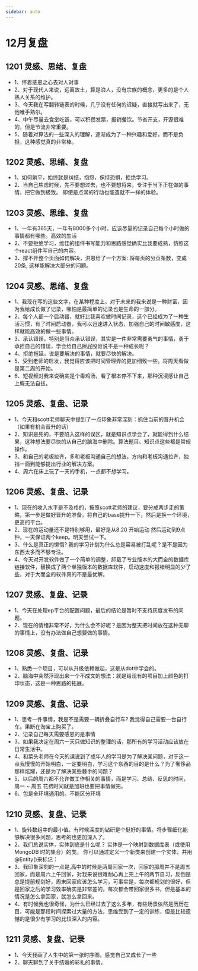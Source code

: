 ```yaml
---
sidebar: auto
---
```


# 12月复盘

## 1201 灵感、思绪、复盘
- 1、怀着感恩之心去对人对事
- 2、对于现代人来说，远离故土，算是浪人，没有宗族的概念，更多的是个人熟人关系的维护。
- 3、今天我在写翻转链表的时候，几乎没有任何的迟疑，直接就写出来了，无他唯手熟尔。
- 4、中午尽量去食堂吃饭，可以积攒发票，报销餐饮。节省开支，开源很难的，但是节流非常重要。
- 5、随着对算法的一些深入的理解，逐渐成为了一种兴趣和爱好，而不是负担，这种感觉真的非常棒。

## 1202 灵感、思绪、复盘
- 1、如何躺平，始终就是纠结，抱怨，保持恐惧，拒绝学习。
- 2、当自己焦虑时候，先不要想过去，也不要想将来，专注于当下正在做的事情，把它做到极致。
即使是点滴的行动也能造就不一样的体验。

## 1203 灵感、思维、复盘
- 1、一年有365天，一年有8000多个小时。应该尽量的记录自己每个小时做的事情都有哪些。高效的生活
- 2、不要拒绝学习，维佳的组件书写能力和思路感觉确实比我要成熟，仿照这个react组件写自己的内容。
- 3、撑不开整个页面如何解决，洪恩给了一个方案: 将每页的分页条数，变成20条, 这样能解决大部分的问题。


## 1204 灵感、思绪、复盘
- 1、我现在写的这些文字，在某种程度上，对于未来的我来说是一种财富，因为我给成长做了记录，哪怕是最简单的记录也是生命的一部分。
- 2、每个人都一个启动器，就好比我喜欢做时间记录，这个已经成为了一种生活习惯，有了时间启动器，我可以迅速进入状态，加强自己的时间敏感度，这样就能高效的做一些事情。
- 3、承认错误，特别是当众承认错误，其实是一件非常需要勇气的事情，勇于承担自己的错误，学会给自己擦屁股谁说不是一种成长呢？
- 4、拒绝拖延，说是要解决的事情，就要尽快的解决。
- 5、受到老师的启发，我觉得应该把时间管理弄的更加细致一些。将周天看做是第二周的开始。
- 6、短视频对我来说确实是个毒鸡汤，看了根本停不下来，那种沉浸感让自己上瘾无法自拔。

## 1205 灵感、复盘、记录
- 1、今天和scott老师聊天中提到了一点印象非常深刻：抓住当前的晋升机会（如果有机会晋升的话）
- 2、知识是死的，不要陷入这样的误区，就是知识点学会了，就能得到什么结果，这种想法要尽快的从自己的脑海中删除。算法题目、知识点这些都是常规操作。
- 3、和自己的老板拉齐，多和老板沟通自己的想法，方向和老板沟通拉齐，独挡一面到能够提出行业的解决方案。
- 4、周六在床上玩了一天的手机，一点都不想学习。

## 1206 灵感、复盘、记录
- 1、现在的收入水平是不及格的，按照scott老师的建议，要分成两步走的策略，第一步是做好晋升的准备。将自己的base提升一下，然后是换一个环境，更高的平台。
- 2、现在的运动量还不是特别够用，最好是从8.20 开始运动 然后运动到9点钟，一天保证两个keep。明天尝试一下。
- 3、什么是真正的懒惰? 我的学习计划为什么总是容易被打乱呢？是不是因为东西太多而不够专注。
- 4、今天对开发软件做了一个简单的调整，卸载了专业版本的大而全的数据库链接软件，替换成了两个单独版本的数据库软件，启动速度和报错明显的少了些，对于大而全的软件真的不是最优解。
  
## 1207 灵感、复盘、记录
- 1、今天在处理ep平台的配置问题，最后的结论是暂时不支持灰度发布的问题。
- 2、现在的情绪非常不好，为什么会不好呢？是因为整天把时间放在这种无聊的事情上，没有办法做自己想要做的事情。

## 1208 灵感、复盘、记录
- 1、熟悉一个项目，可以从升级依赖做起，这是从dot中学会的。
- 2、脑海中突然浮现出来一个不成文的想法：就是给现有的项目加上颜色的打印状态，这是一种思路的拓展。

## 1209 灵感、复盘、记录
- 1、思考一件事情，我是不是需要一辆折叠自行车? 我觉得自己需要一台自行车。果断在淘宝上购买了。
- 2、记录自己每天需要感恩的是事情
- 3、如果我决定在周六一天只做知识的整理的话，那所有的学习活动应该放在日常生活中。
- 4、和菜头老师在今天的课说到了成年人的学习是为了解决某问题，对于这一点我慢慢的开始明白，一定要明白，学习这个东西的目的是什么？为了奢侈品那样炫耀，还是为了解决某些棘手的问题？
- 5、以后的周六都不允许做工作相关的事情，而是学习、总结、反思的时间，周一 ~ 周五 花费时间就是加班也要把事情做完。
- 6、包是全环境通用的。不能区分环境

## 1210 灵感、复盘、记录
- 1、旋转数组中的最小值。有时候深度的钻研是个挺好的事情。将步骤细化能够解决很多问题，思考的也更加深入了。
- 2、我们总说实体，实体到底是什么呢？ 实体是一个映射到数据库表（或使用 MongoDB 时的集合）的类。 你可以通过定义一个新类来创建一个实体，并用@Entity()来标记：
- 3、我印象深刻的一点是,高中的时候是两周回家一次，回家的那周并不是周五回家，而是周六上午回家，对我来说很难耐心再上完上午的两节自习，反倒是总是提前规划好，周末回家应该怎么学习，可事实是，每次都规划的很好，但是回家之后的学习效率确实是非常差的。每次都会带回家很多书，但是基本的情况是怎么拿回家，就怎么拿回来。
- 4、有时候我也很奇怪，为什么已经过去了这么多年，有些场景依然是历历在目，可能是那段时间探索过大量的方法，思维受到了一定的训练，但是比较遗憾的是很少有学习的比较深入的内容。


## 1211 灵感、复盘、记录
- 1、今天我画了人生中的第一张时序图，感觉自己又成长了一些
- 2、聊天聊到了关于结婚的彩礼的事情。